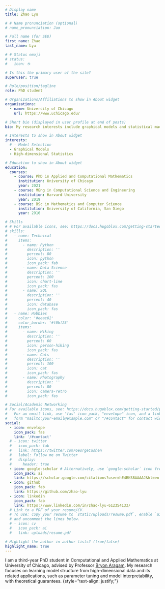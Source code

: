 ```yaml
---
# Display name
title: Zhao Lyu

# # Name pronunciation (optional)
# name_pronunciation: Jao

# Full name (for SEO)
first_name: Zhao
last_name: Lyu

# # Status emoji
# status:
#   icon: ☕️

# Is this the primary user of the site?
superuser: true

# Role/position/tagline
role: PhD student

# Organizations/Affiliations to show in About widget
organizations:
  - name: University of Chicago
    url: https://www.uchicago.edu/

# Short bio (displayed in user profile at end of posts)
bio: My research interests include graphical models and statistical machine learning, specifically model selection problems.

# Interests to show in About widget
interests:
  # - Model Selection
  - Graphical Models
  - High-dimensional Statistics

# Education to show in About widget
education:
  courses:
    - course: PhD in Applied and Computational Mathematics
      institution: University of Chicago
      year: 2021
    - course: MEng in Computational Science and Engineering
      institution: Harvard University
      year: 2019
    - course: BSc in Mathematics and Computer Science
      institution: University of California, San Diego
      year: 2016

# Skills
# # For available icons, see: https://docs.hugoblox.com/getting-started/page-builder/#icons
# skills:
#   - name: Technical
#     items:
#       - name: Python
#         description: ''
#         percent: 80
#         icon: python
#         icon_pack: fab
#       - name: Data Science
#         description: ''
#         percent: 100
#         icon: chart-line
#         icon_pack: fas
#       - name: SQL
#         description: ''
#         percent: 40
#         icon: database
#         icon_pack: fas
#   - name: Hobbies
#     color: '#eeac02'
#     color_border: '#f0bf23'
#     items:
#       - name: Hiking
#         description: ''
#         percent: 60
#         icon: person-hiking
#         icon_pack: fas
#       - name: Cats
#         description: ''
#         percent: 100
#         icon: cat
#         icon_pack: fas
#       - name: Photography
#         description: ''
#         percent: 80
#         icon: camera-retro
#         icon_pack: fas

# Social/Academic Networking
# For available icons, see: https://docs.hugoblox.com/getting-started/page-builder/#icons
#   For an email link, use "fas" icon pack, "envelope" icon, and a link in the
#   form "mailto:your-email@example.com" or "/#contact" for contact widget.
social:
  - icon: envelope
    icon_pack: fas
    link: '/#contact'
  # - icon: twitter
  #   icon_pack: fab
  #   link: https://twitter.com/GeorgeCushen
  #   label: Follow me on Twitter
  #   display:
  #     header: true
  - icon: google-scholar # Alternatively, use `google-scholar` icon from `ai` icon pack
    icon_pack: ai
    link: https://scholar.google.com/citations?user=hE4BKS8AAAAJ&hl=en
  - icon: github
    icon_pack: fab
    link: https://github.com/zhao-lyu
  - icon: linkedin
    icon_pack: fab
    link: https://www.linkedin.com/in/zhao-lyu-612354133/
  # Link to a PDF of your resume/CV.
  # To use: copy your resume to `static/uploads/resume.pdf`, enable `ai` icons in `params.yaml`,
  # and uncomment the lines below.
  # - icon: cv
  #   icon_pack: ai
  #   link: uploads/resume.pdf

# Highlight the author in author lists? (true/false)
highlight_name: true
---
```


I am a third-year PhD student in Computational and Applied Mathematics at University of Chicago, advised by Professor [Bryon Aragam](http://www.bryonaragam.com). My research focuses on learning model structure from high-dimensional data and its related applications, such as parameter tuning and model interpretability, with theoretical guarantees.
{style="text-align: justify;"}
